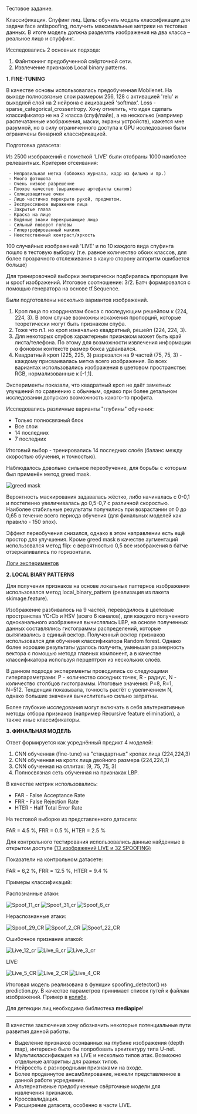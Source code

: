 Тестовое задание.

Классификация. Спуфинг лиц.
Цель: обучить модель классификации для задачи face antispoofing, получить максимальные
метрики на тестовых данных. В итоге модель должна разделять изображения на два класса –
реальное лицо и спуффинг.


Исследовались 2 основных подхода:
  1. Файнтюнинг предобученной свёрточной сети.
  2. Извлечение признаков Local binary patterns.

<b> 1. FINE-TUNING </b>

В качестве основы использовалась предобученная Mobilenet. На выходе полносвязные слои размером 256, 128 с активацией 'relu' и выходной слой на 2 нейрона с акцивацией 'softmax'. Loss - sparse_categorical_crossentropy.
Хочу отметить, что идея сделать классификатор не на 2 класса (спуф/лайв), а на несколько (например распечатанные изображения, маски, экраны устройств), кажется мне разумной, но в силу ограниченного доступа к GPU исследования были ограничены бинарной классификацией.

Подготовка датасета:

Из 2500 изображений с пометкой 'LIVE' были отобраны 1000 наиболее релевантных. Критерии отсеивания:

	 - Неправильная метка (обложка журнала, кадр из фильма и пр.)
	 - Много фотошопа
	 - Очень низкое разрешение
	 - Плохое качество (выраженные артефакты сжатия)
	 - Солнцезащитные очки
	 - Лицо частично перекрыто рукой, предметом.
	 - Экспрессивное выражение лица 
	 - Закрытые глаза
	 - Краска на лице
	 - Водяные знаки перекрывающие лицо
	 - Сильный поворот головы
	 - Гипертрофированный макияж
	 - Неестественный контраст/яркость
   
100 случайных изображений 'LIVE' и по 10 каждого вида спуфинга пошло в тестовую выборку (т.е. равное количество обоих классов, для более прозрачного отслеживания в какую сторону алгоритм ошибается больше)

Для тренировочной выборки эмпирически подбиралась пропорция live и spoof изображений. Итоговое соотношение: 3/2. Батч формировался с помощью генератора на основе tf.Sequence.

Были подготовлены несколько вариантов изображений.

  1. Кроп лица по координатам бокса с последующим решейпом к (224, 224, 3). В этом случае возможны искажения пропорций, которые теоретически могут быть признаком спуфа.
  2. Тоже что п.1. но кроп изначально квадратный, решейп (224, 224, 3). 
  3. Для некоторых спуфов характерным признаком может быть край листа/телефона. По этому для возможности извлечения информации о фоновом контексте размер бокса удваивался.
  4. Квадратный кроп (225, 225, 3) разрезался на 9 частей (75, 75, 3) - каждому присваивалась метка всего изображения. 
Во всех вариантах использовались изображения в цветовом пространстве: RGB, нормализованные к [-1,1].

Эксперименты показали, что квадратный кроп не даёт заметных улучшений по сравнению с обычным, однако при более детальном исследовании допускаю возможность какого-то профита.

Исследовались различные варианты "глубины" обучения:
  - Только полносвязный блок
  - Все слои
  - 14 последних
  - 7 последних
  
Итоговый выбор - тренировались 14 последних слоёв (баланс между скоростью обучения, и точностью). 

Наблюдалось довольно сильное переобучение, для борьбы с которым был применён метод greed mask.

![greed mask](https://user-images.githubusercontent.com/104506812/214545376-38f58ee0-0cfc-4094-968f-cf8d0777a4e8.png)

Вероятность маскирования задавалась жёстко, либо начиналась с 0-0,1 и постепенно увеличивалась до 0,5-0,7 с различной скоростью. Наиболее стабильные результаты получились при возрастании от 0 до 0,65 в течение всего периода обучения (для финальных моделей как правило - 150 эпох).

Эффект переобучения снизился, однако в этом направлении есть ещё простор для улучшения. Кроме greed mask в качестве аугментаций использовался метод flip: с вероятностью 0,5 все изображения в батче отзеркаливались по горизонтали.

[Логи экспериментов](https://wandb.ai/rizomus/projects)

<b> 2. LOCAL BIARY PATTERNS </b>

Для получения признаков на основе локальных паттернов изображения использовался метод local_binary_pattern (реализация из пакета skimage.feature). 

Изображение разбивалось на 9 частей, переводилось в цветовые пространства YCrCb и HSV (всего 6 каналов), для каждого полученного одноканального изображения вычислялись LBP, на основе полученных данных составлялись гистограммы распределений, которые вытягивались в единый вектор. Полученный вектор признаков использовался для обучения классификатора Random forest. Однако более хорошие результаты удалось получить, уменьшая размерность вектора с помощью метода главных компонент, а в качестве классификатора используя перцептрон из нескольких слоёв. 

В данном подходе эксперименты проводились со следующими гиперпараметрами: P - количество соседних точек, R - радиус, N - количество столбцов гистограммы. Итоговые значения: P=8, R=1, N=512. Тенденция показывала, точность растёт с увеличением N, однако большие значения вычислительно сильно затратны.

Более глубокие исследования могут включать в себя альтернативные методы отбора признаков (например Recursive feature elimination), а также иные классификаторы.

<b> 3. ФИНАЛЬНАЯ МОДЕЛЬ </b>

Ответ формируется как усреднённый предикт 4 моделей:

  1. CNN обученная (fine-tune) на "стандартных" кропах лица (224,224,3)
  2. CNN обученная на кропх лица двойного размера (224,224,3)
  3. CNN обученная на сплитах: (9, 75, 75, 3)
  4. Полносвязная сеть обученная на признаках LBP.
  
В качестве метрик использовались:
  - FAR - False Acceptance Rate
  - FRR - False Rejection Rate
  - HTER - Half Total Error Rate
  
На тестовой выборке из представленного датасета:

FAR = 4.5 %, FRR = 0.5 %, HTER = 2.5 %

Для контрольного тестирования использовались данные найденные в открытом доступе [(13 изображений LIVE и 32 SPOOFING)](https://drive.google.com/drive/folders/1EoYpX_VG2Kvr4sJMK-cL8BHWwRGQU5UZ?usp=sharing)

Показатели на контрольном датасете:

FAR = 6,2 %, FRR = 12.5 %, HTER = 9.4 %


Примеры классификаций:

  Распознанные атаки:
  
![Spoof_11_cr](https://user-images.githubusercontent.com/104506812/214570841-7488951e-4147-4111-965a-0fcc848d5501.png)
![Spoof_31_cr](https://user-images.githubusercontent.com/104506812/214570819-4d83dcbb-636c-4136-8360-d2d919b80e36.PNG)
![Spoof_6_cr](https://user-images.githubusercontent.com/104506812/214570835-c2e7114f-9bc9-4c3c-9318-9213a5fe044b.PNG)

  Нераспознанные атаки:
  
![Spoof_29_CR](https://user-images.githubusercontent.com/104506812/214571951-8aa974f3-b514-424a-914f-102700b7907d.png)
![Spoof_2_CR](https://user-images.githubusercontent.com/104506812/214571961-20ce0bdf-cb67-4d9b-9bee-bb3ab6ce472c.png)
![Spoof_22_CR](https://user-images.githubusercontent.com/104506812/214571965-7d333553-d1ae-4b0c-9d41-7cead754549a.png)

  Ошибочное признание атакой:
  
![Live_12_cr](https://user-images.githubusercontent.com/104506812/214572833-02f503ec-50d2-41ef-a05e-cf4e6f093acc.png)
![Live_6_cr](https://user-images.githubusercontent.com/104506812/214572841-cf62ba9b-6458-4be3-893d-76c14130dbd3.png)
![Live_3_cr](https://user-images.githubusercontent.com/104506812/214572857-4f4dc364-2f90-450e-94d9-93578bffe324.png)

  LIVE:

![Live_5_CR](https://user-images.githubusercontent.com/104506812/214573377-078753bc-d805-40c7-971e-b69a84cad0c6.png)
![Live_2_CR](https://user-images.githubusercontent.com/104506812/214573370-32daae0e-38b9-42c5-ab4f-0adda3b55831.png)
![Live_4_CR](https://user-images.githubusercontent.com/104506812/214573373-6e4c3525-3687-445c-ba2a-920c5e6168c7.png)

Итоговая модель реализована в функции spoofing_detector() из prediction.py. В качестве параметров принимает список путей к файлам изображений. Пример в [колабе](https://colab.research.google.com/drive/1WwIQn5b1SVPunfBYx_cKmJhP0GUboy8y?usp=sharing).

Для детекции лиц необходима библиотека <b>mediapipe</b>!

***

В качестве заключения хочу обозначить некоторые потенциальные пути развития данной работы.

  - Выделение признаков осонванных на глубине изображения (depth map), интересно было бы попробовать архитектуру типа U-net.
  - Мультиклассификация на LIVE и несколько типов атак. Возможно отдельные алгоритмы для разных типов.
  - Нейросеть с разнородными признаками на входе.
  - Более продвинутое ансамблирование, нежели представленное в данной работе усреднение.
  - Альтернативные предобученные свёрточные модели для извлечения признаков.
  - Кроссвалидация.
  - Расширение датасета, особенно в части LIVE.
